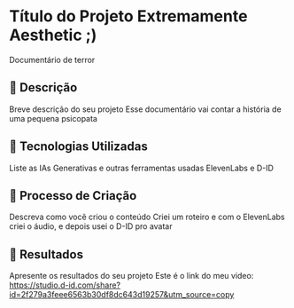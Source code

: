 # Título do Projeto Extremamente Aesthetic ;)
Documentário de terror
## 📒 Descrição
Breve descrição do seu projeto
Esse documentário vai contar a história de uma pequena psicopata
## 🤖 Tecnologias Utilizadas
Liste as IAs Generativas e outras ferramentas usadas
ElevenLabs e D-ID
## 🧐 Processo de Criação
Descreva como você criou o conteúdo
Criei um roteiro e com o ElevenLabs criei o áudio, e depois usei o D-ID pro avatar
## 🚀 Resultados
Apresente os resultados do seu projeto
Este é o link do meu video: https://studio.d-id.com/share?id=2f279a3feee6563b30df8dc643d19257&utm_source=copy



